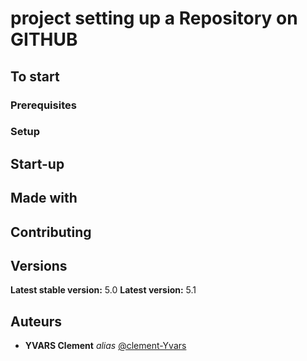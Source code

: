# project setting up a Repository on GITHUB

## To start



### Prerequisites



### Setup



## Start-up



## Made with


## Contributing



## Versions

**Latest stable version:** 5.0
**Latest version:** 5.1

## Auteurs
* **YVARS Clement** _alias_ [@clement-Yvars](https://github.com/clement-Yvars)
